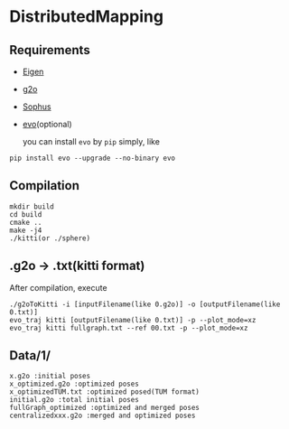 # DistributedMapping

## Requirements
* [Eigen](http://eigen.tuxfamily.org)

* [g2o](https://github.com/RainerKuemmerle/g2o)

* [Sophus](https://github.com/strasdat/Sophus)

* [evo](https://github.com/MichaelGrupp/evo)(optional)

  you can install `evo` by `pip` simply, like
```
pip install evo --upgrade --no-binary evo
```


## Compilation
```
mkdir build
cd build
cmake ..
make -j4
./kitti(or ./sphere)
```

##  .g2o -> .txt(kitti format)
After compilation, execute 
```
./g2oToKitti -i [inputFilename(like 0.g2o)] -o [outputFilename(like 0.txt)]
evo_traj kitti [outputFilename(like 0.txt)] -p --plot_mode=xz
evo_traj kitti fullgraph.txt --ref 00.txt -p --plot_mode=xz
```

## Data/1/
```
x.g2o :initial poses
x_optimized.g2o :optimized poses
x_optimizedTUM.txt :optimized posed(TUM format)
initial.g2o	:total initial poses
fullGraph_optimized :optimized and merged poses
centralizedxxx.g2o :merged and optimized poses
```
